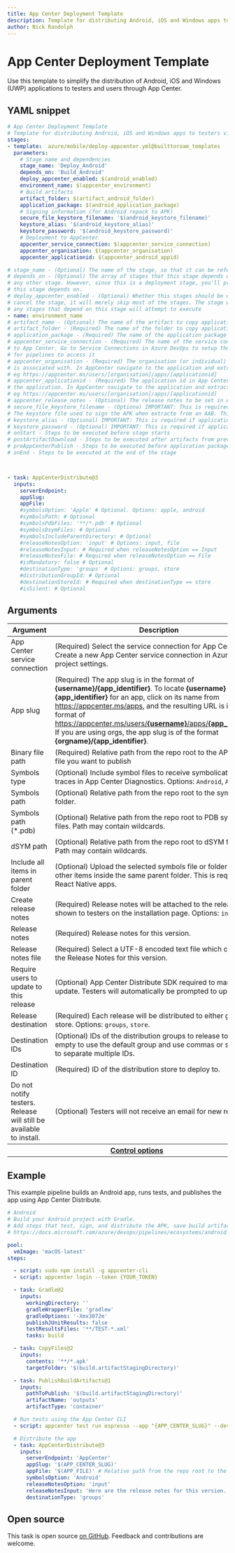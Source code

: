 ```yaml
---
title: App Center Deployment Template
description: Template for distributing Android, iOS and Windows apps to testers via App Center
author: Nick Randolph
---
```


# App Center Deployment Template

Use this template to simplify the distribution of Android, iOS and Windows (UWP) applications to testers and users through App Center.

## YAML snippet

```YAML
# App Center Deployment Template
# Template for distributing Android, iOS and Windows apps to testers via App Center
stages:
- template:  azure/mobile/deploy-appcenter.yml@builttoroam_templates
  parameters:
    # Stage name and dependencies
    stage_name: 'Deploy_Android'
    depends_on: 'Build_Android'
    deploy_appcenter_enabled: $(android_enabled)
    environment_name: $(appcenter_environment)
    # Build artifacts
    artifact_folder: $(artifact_android_folder)
    application_package: $(android_application_package)
    # Signing information (for Android repack to APK)
    secure_file_keystore_filename: '$(android_keystore_filename)'
    keystore_alias: '$(android_keystore_alias)'
    keystore_password: '$(android_keystore_password)'
    # Deployment to AppCenter
    appcenter_service_connection: $(appcenter_service_connection)
    appcenter_organisation: $(appcenter_organisation)
    appcenter_applicationid: $(appcenter_android_appid)

# stage_name - (Optional) The name of the stage, so that it can be referenced elsewhere (eg for dependsOn property). 
# depends_on - (Optional) The array of stages that this stage depends on. Default is that this stage does not depend on 
# any other stage. However, since this is a deployment stage, you'll probably want to specify a build stage that
# this stage depends on.
# deploy_appcenter_enabled - (Optional) Whether this stages should be executed. Note that setting this to false won't completely
# cancel the stage, it will merely skip most of the stages. The stage will appear to complete successfully, so
# any stages that depend on this stage will attempt to execute
- name: environment_name
# artifact_name - (Optional) The name of the artifact to copy application to
# artifact_folder - (Required) The name of the folder to copy application to in the artifact
# application_package - (Required) The name of the application package to output
# appcenter_service_connection - (Required) The name of the service connection that connects Azure DevOps
# to App Center. Go to Service Connections in Azure DevOps to setup the connection and assign permissions
# for pipelines to access it
# appcenter_organisation - (Required) The organisation (or individual) in App Center that the application 
# is associated with. In AppCenter navigate to the application and extract organisation from URL
# eg https://appcenter.ms/users/[organisation]/apps/[applicationid]
# appcenter_applicationid - (Required) The application id in App Center that identifies 
# the application. In AppCenter navigate to the application and extract application id from URL
# eg https://appcenter.ms/users/[organisation]/apps/[applicationid]
# appcenter_release_notes - (Optional) The release notes to be set in App Center for the release. 
# secure_file_keystore_filename - (Optiona) IMPORTANT: This is required if application package is an AAB. 
# The keystore file used to sign the APK when extracte from an AAB. This is the name of the keystore in Secure Files. 
# keystore_alias - (Optional) IMPORTANT: This is required if application package is an AAB. The alias of the keystore. 
# keystore_password - (Optional) IMPORTANT: This is required if application package is an AAB. The password to access the keystore
# onStart - Steps to be executed before stage starts
# postArtifactDownload - Steps to be executed after artifacts from previous stages have been downloaded
# preAppCenterPublish - Steps to be executed before application package is published to App Center
# onEnd - Steps to be executed at the end of the stage



- task: AppCenterDistribute@3
  inputs:
    serverEndpoint: 
    appSlug: 
    appFile: 
    #symbolsOption: 'Apple' # Optional. Options: apple, android
    #symbolsPath: # Optional
    #symbolsPdbFiles: '**/*.pdb' # Optional
    #symbolsDsymFiles: # Optional
    #symbolsIncludeParentDirectory: # Optional
    #releaseNotesOption: 'input' # Options: input, file
    #releaseNotesInput: # Required when releaseNotesOption == Input
    #releaseNotesFile: # Required when releaseNotesOption == File
    #isMandatory: false # Optional
    #destinationType: 'groups' # Options: groups, store
    #distributionGroupId: # Optional
    #destinationStoreId: # Required when destinationType == store
    #isSilent: # Optional
```


## Arguments

<table><thead><tr><th>Argument</th><th>Description</th></tr></thead>
<tr><td>App Center service connection</td><td>(Required) Select the service connection for App Center. Create a new App Center service connection in Azure DevOps project settings.</td></tr>
<tr><td>App slug</td><td>(Required) The app slug is in the format of <strong>{username}/{app_identifier}</strong>.  To locate <strong>{username}</strong> and <strong>{app_identifier}</strong> for an app, click on its name from <a href="https://appcenter.ms/apps" data-raw-source="https://appcenter.ms/apps">https://appcenter.ms/apps</a>, and the resulting URL is in the format of <a href="https://appcenter.ms/users/{username}/apps/{app_identifier}" data-raw-source="[https://appcenter.ms/users/&lt;b&gt;{username}&lt;/b&gt;/apps/&lt;b&gt;{app_identifier}&lt;/b&gt;](https://appcenter.ms/users/{username}/apps/{app_identifier})">https://appcenter.ms/users/<b>{username}</b>/apps/<b>{app_identifier}</b></a>. If you are using orgs, the app slug is of the format <strong>{orgname}/{app_identifier}</strong>.</td></tr>
<tr><td>Binary file path</td><td>(Required) Relative path from the repo root to the APK or IPA file you want to publish</td></tr>
<tr><td>Symbols type</td><td>(Optional) Include symbol files to receive symbolicated stack traces in App Center Diagnostics. Options: <code>Android</code>, <code>Apple</code>.</td></tr>
<tr><td>Symbols path</td><td>(Optional) Relative path from the repo root to the symbols folder.</td></tr>
<tr><td>Symbols path (*.pdb)</td><td>(Optional) Relative path from the repo root to PDB symbols files. Path may contain wildcards.</td></tr>
<tr><td>dSYM path</td><td>(Optional) Relative path from the repo root to dSYM folder. Path may contain wildcards.</td></tr>
<tr><td>Include all items in parent folder</td><td>(Optional) Upload the selected symbols file or folder and all other items inside the same parent folder. This is required for React Native apps.</td></tr>
<tr><td>Create release notes</td><td>(Required) Release notes will be attached to the release and shown to testers on the installation page. Options: <code>input</code>, <code>file</code>.</td></tr>
<tr><td>Release notes</td><td>(Required) Release notes for this version.</td></tr>
<tr><td>Release notes file</td><td>(Required) Select a UTF-8 encoded text file which contains the Release Notes for this version.</td></tr>
<tr><td>Require users to update to this release</td><td>(Optional) App Center Distribute SDK required to mandate update. Testers will automatically be prompted to update.</td></tr>
<tr><td>Release destination</td><td>(Required) Each release will be distributed to either groups or a store. Options: <code>groups</code>, <code>store</code>.</td></tr>
<tr><td>Destination IDs</td><td>(Optional) IDs of the distribution groups to release to. Leave it empty to use the default group and use commas or semicolons to separate multiple IDs.</td></tr>
<tr><td>Destination ID</td><td>(Required) ID of the distribution store to deploy to.</td></tr>
<tr><td>Do not notify testers. Release will still be available to install.</td><td>(Optional) Testers will not receive an email for new releases.</td></tr>


<tr>
<th style="text-align: center" colspan="2"><a href="~/pipelines/process/tasks.md#controloptions" data-raw-source="[Control options](../../process/tasks.md#controloptions)">Control options</a></th>
</tr>

</table>

## Example

This example pipeline builds an Android app, runs tests, and publishes the app using App Center Distribute.

```yaml
# Android
# Build your Android project with Gradle.
# Add steps that test, sign, and distribute the APK, save build artifacts, and more:
# https://docs.microsoft.com/azure/devops/pipelines/ecosystems/android

pool:
  vmImage: 'macOS-latest'
steps:

  - script: sudo npm install -g appcenter-cli
  - script: appcenter login --token {YOUR_TOKEN}

  - task: Gradle@2
    inputs:
      workingDirectory: ''
      gradleWrapperFile: 'gradlew'
      gradleOptions: '-Xmx3072m'
      publishJUnitResults: false
      testResultsFiles: '**/TEST-*.xml'
      tasks: build

  - task: CopyFiles@2
    inputs:
      contents: '**/*.apk'
      targetFolder: '$(build.artifactStagingDirectory)'

  - task: PublishBuildArtifacts@1
    inputs:
      pathToPublish: '$(build.artifactStagingDirectory)'
      artifactName: 'outputs'
      artifactType: 'container'

  # Run tests using the App Center CLI
  - script: appcenter test run espresso --app "{APP_CENTER_SLUG}" --devices "{DEVICE}" --app-path {APP_FILE} --test-series "master" --locale "en_US" --build-dir {PAT_ESPRESSO} --debug

  # Distribute the app
  - task: AppCenterDistribute@3
    inputs:
      serverEndpoint: 'AppCenter'
      appSlug: '$(APP_CENTER_SLUG)'
      appFile: '$(APP_FILE)' # Relative path from the repo root to the APK or IPA file you want to publish
      symbolsOption: 'Android'
      releaseNotesOption: 'input'
      releaseNotesInput: 'Here are the release notes for this version.'
      destinationType: 'groups'
```

## Open source

This task is open source [on GitHub](https://github.com/Microsoft/azure-pipelines-tasks). Feedback and contributions are welcome.

